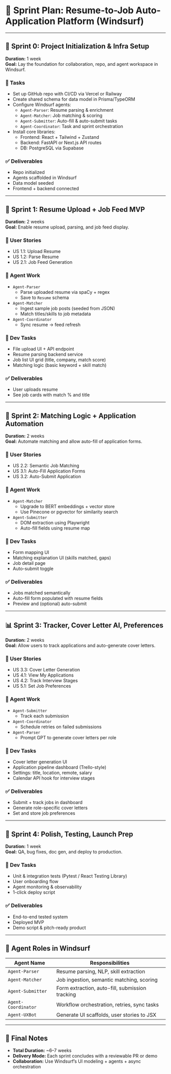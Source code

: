 # 🧭 Sprint Plan: Resume-to-Job Auto-Application Platform (Windsurf)

---

## 🚦 Sprint 0: Project Initialization & Infra Setup

**Duration:** 1 week  
**Goal:** Lay the foundation for collaboration, repo, and agent workspace in Windsurf.

### 🔨 Tasks
- Set up GitHub repo with CI/CD via Vercel or Railway
- Create shared schema for data model in Prisma/TypeORM
- Configure Windsurf agents:
  - `Agent-Parser`: Resume parsing & enrichment
  - `Agent-Matcher`: Job matching & scoring
  - `Agent-Submitter`: Auto-fill & auto-submit tasks
  - `Agent-Coordinator`: Task and sprint orchestration
- Install core libraries:
  - Frontend: React + Tailwind + Zustand
  - Backend: FastAPI or Next.js API routes
  - DB: PostgreSQL via Supabase

### ✅ Deliverables
- Repo initialized
- Agents scaffolded in Windsurf
- Data model seeded
- Frontend + backend connected

---

## 🚀 Sprint 1: Resume Upload + Job Feed MVP

**Duration:** 2 weeks  
**Goal:** Enable resume upload, parsing, and job feed display.

### 🎯 User Stories
- US 1.1: Upload Resume
- US 1.2: Parse Resume
- US 2.1: Job Feed Generation

### 🧠 Agent Work
- `Agent-Parser`
  - Parse uploaded resume via spaCy + regex
  - Save to `Resume` schema
- `Agent-Matcher`
  - Ingest sample job posts (seeded from JSON)
  - Match titles/skills to job metadata
- `Agent-Coordinator`
  - Sync resume → feed refresh

### 🔨 Dev Tasks
- File upload UI + API endpoint
- Resume parsing backend service
- Job list UI grid (title, company, match score)
- Matching logic (basic keyword + skill match)

### ✅ Deliverables
- User uploads resume
- See job cards with match % and title

---

## 🔁 Sprint 2: Matching Logic + Application Automation

**Duration:** 2 weeks  
**Goal:** Automate matching and allow auto-fill of application forms.

### 🎯 User Stories
- US 2.2: Semantic Job Matching
- US 3.1: Auto-Fill Application Forms
- US 3.2: Auto-Submit Application

### 🧠 Agent Work
- `Agent-Matcher`
  - Upgrade to BERT embeddings + vector store
  - Use Pinecone or pgvector for similarity search
- `Agent-Submitter`
  - DOM extraction using Playwright
  - Auto-fill fields using resume map

### 🔨 Dev Tasks
- Form mapping UI
- Matching explanation UI (skills matched, gaps)
- Job detail page
- Auto-submit toggle

### ✅ Deliverables
- Jobs matched semantically
- Auto-fill form populated with resume fields
- Preview and (optional) auto-submit

---

## 📊 Sprint 3: Tracker, Cover Letter AI, Preferences

**Duration:** 2 weeks  
**Goal:** Allow users to track applications and auto-generate cover letters.

### 🎯 User Stories
- US 3.3: Cover Letter Generation
- US 4.1: View My Applications
- US 4.2: Track Interview Stages
- US 5.1: Set Job Preferences

### 🧠 Agent Work
- `Agent-Submitter`
  - Track each submission
- `Agent-Coordinator`
  - Schedule retries on failed submissions
- `Agent-Parser`
  - Prompt GPT to generate cover letters per role

### 🔨 Dev Tasks
- Cover letter generation UI
- Application pipeline dashboard (Trello-style)
- Settings: title, location, remote, salary
- Calendar API hook for interview stages

### ✅ Deliverables
- Submit + track jobs in dashboard
- Generate role-specific cover letters
- Set and store job preferences

---

## 🧹 Sprint 4: Polish, Testing, Launch Prep

**Duration:** 1 week  
**Goal:** QA, bug fixes, doc gen, and deploy to production.

### 🔨 Dev Tasks
- Unit & integration tests (Pytest / React Testing Library)
- User onboarding flow
- Agent monitoring & observability
- 1-click deploy script

### ✅ Deliverables
- End-to-end tested system
- Deployed MVP
- Demo script & pitch-ready product

---

## 🧠 Agent Roles in Windsurf

| Agent Name        | Responsibilities                                |
|-------------------|--------------------------------------------------|
| `Agent-Parser`    | Resume parsing, NLP, skill extraction            |
| `Agent-Matcher`   | Job ingestion, semantic matching, scoring        |
| `Agent-Submitter` | Form extraction, auto-fill, submission tracking  |
| `Agent-Coordinator` | Workflow orchestration, retries, sync tasks   |
| `Agent-UXBot`     | Generate UI scaffolds, user stories to JSX       |

---

## 🏁 Final Notes

- **Total Duration:** ~6–7 weeks
- **Delivery Mode:** Each sprint concludes with a reviewable PR or demo
- **Collaboration:** Use Windsurf’s UI modeling + agents + async orchestration

